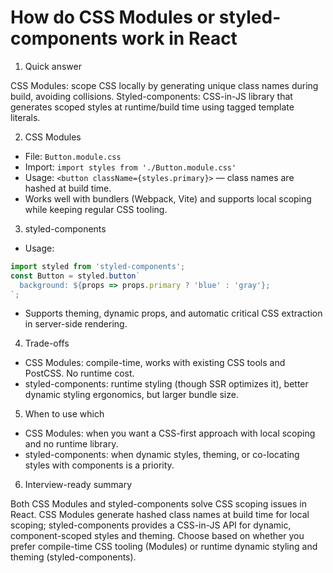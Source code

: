 # How do CSS Modules or styled-components work in React

1. Quick answer

CSS Modules: scope CSS locally by generating unique class names during build, avoiding collisions. Styled-components: CSS-in-JS library that generates scoped styles at runtime/build time using tagged template literals.

2. CSS Modules

- File: `Button.module.css`
- Import: `import styles from './Button.module.css'`
- Usage: `<button className={styles.primary}>` — class names are hashed at build time.
- Works well with bundlers (Webpack, Vite) and supports local scoping while keeping regular CSS tooling.

3. styled-components

- Usage:
```js
import styled from 'styled-components';
const Button = styled.button`
  background: ${props => props.primary ? 'blue' : 'gray'};
`;
```
- Supports theming, dynamic props, and automatic critical CSS extraction in server-side rendering.

4. Trade-offs

- CSS Modules: compile-time, works with existing CSS tools and PostCSS. No runtime cost.
- styled-components: runtime styling (though SSR optimizes it), better dynamic styling ergonomics, but larger bundle size.

5. When to use which

- CSS Modules: when you want a CSS-first approach with local scoping and no runtime library.
- styled-components: when dynamic styles, theming, or co-locating styles with components is a priority.

6. Interview-ready summary

Both CSS Modules and styled-components solve CSS scoping issues in React. CSS Modules generate hashed class names at build time for local scoping; styled-components provides a CSS-in-JS API for dynamic, component-scoped styles and theming. Choose based on whether you prefer compile-time CSS tooling (Modules) or runtime dynamic styling and theming (styled-components).
